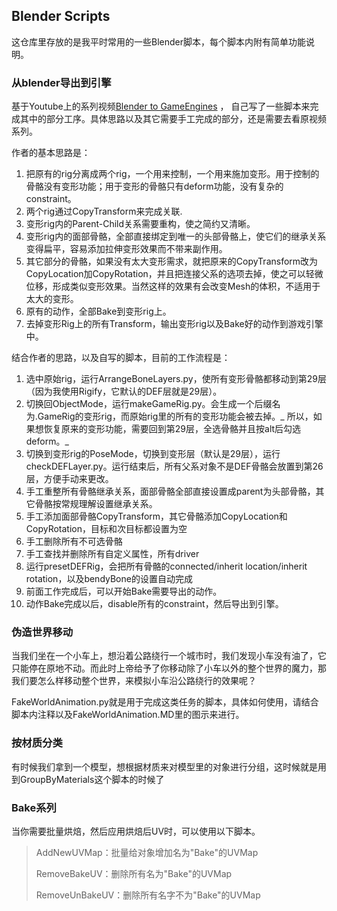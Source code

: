 ## Blender Scripts


这仓库里存放的是我平时常用的一些Blender脚本，每个脚本内附有简单功能说明。

### 从blender导出到引擎
基于Youtube上的系列视频[Blender to GameEngines](https://www.youtube.com/watch?v=6nCriSbfHjc&list=PLdcL5aF8ZcJvCyqWeCBYVGKbQgrQngen3) ，
自己写了一些脚本来完成其中的部分工序。具体思路以及其它需要手工完成的部分，还是需要去看原视频系列。

作者的基本思路是：
1. 把原有的rig分离成两个rig，一个用来控制，一个用来施加变形。用于控制的骨骼没有变形功能；用于变形的骨骼只有deform功能，没有复杂的constraint。
2. 两个rig通过CopyTransform来完成关联.
3. 变形rig内的Parent-Child关系需要重构，使之简约又清晰。
4. 变形rig内的面部骨骼，全部直接绑定到唯一的头部骨骼上，使它们的继承关系变得扁平，容易添加拉伸变形效果而不带来副作用。
5. 其它部分的骨骼，如果没有太大变形需求，就把原来的CopyTransform改为CopyLocation加CopyRotation，并且把连接父系的选项去掉，使之可以轻微位移，形成类似变形效果。当然这样的效果有会改变Mesh的体积，不适用于太大的变形。
6. 原有的动作，全部Bake到变形rig上。
7. 去掉变形Rig上的所有Transform，输出变形rig以及Bake好的动作到游戏引擎中。

结合作者的思路，以及自写的脚本，目前的工作流程是：

1. 选中原始rig，运行ArrangeBoneLayers.py，使所有变形骨骼都移动到第29层（因为我使用Rigify，它默认的DEF层就是29层）。
2. 切换回ObjectMode，运行makeGameRig.py。会生成一个后缀名为.GameRig的变形rig，而原始rig里的所有的变形功能会被去掉。_
   所以，如果想恢复原来的变形功能，需要回到第29层，全选骨骼并且按alt后勾选deform。_
3. 切换到变形rig的PoseMode，切换到变形层（默认是29层），运行checkDEFLayer.py。运行结束后，所有父系对象不是DEF骨骼会放置到第26层，方便手动来更改。
4. 手工重整所有骨骼继承关系，面部骨骼全部直接设置成parent为头部骨骼，其它骨骼按常规理解设置继承关系。
5. 手工添加面部骨骼CopyTransform，其它骨骼添加CopyLocation和CopyRotation，目标和次目标都设置为空
6. 手工删除所有不可选骨骼
7. 手工查找并删除所有自定义属性，所有driver
8. 运行presetDEFRig，会把所有骨骼的connected/inherit location/inherit rotation，以及bendyBone的设置自动完成
9. 前面工作完成后，可以开始Bake需要导出的动作。
10. 动作Bake完成以后，disable所有的constraint，然后导出到引擎。

### 伪造世界移动

当我们坐在一个小车上，想沿着公路绕行一个城市时，我们发现小车没有油了，它只能停在原地不动。而此时上帝给予了你移动除了小车以外的整个世界的魔力，那我们要怎么样移动整个世界，来模拟小车沿公路绕行的效果呢？

FakeWorldAnimation.py就是用于完成这类任务的脚本，具体如何使用，请结合脚本内注释以及FakeWorldAnimation.MD里的图示来进行。

### 按材质分类

有时候我们拿到一个模型，想根据材质来对模型里的对象进行分组，这时候就是用到GroupByMaterials这个脚本的时候了

### Bake系列

当你需要批量烘焙，然后应用烘焙后UV时，可以使用以下脚本。
> AddNewUVMap：批量给对象增加名为"Bake"的UVMap
>
>RemoveBakeUV：删除所有名为"Bake"的UVMap
>
>RemoveUnBakeUV：删除所有名字不为"Bake"的UVMap






